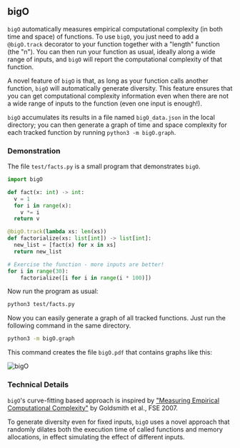 ## bigO

`bigO` automatically measures empirical computational complexity (in both time and space) of functions.
To use `bigO`, you just need to add a `@bigO.track` decorator to your function together with a "length" function (the "n").
You can then run your function as usual, ideally along a wide range of inputs, and `bigO` will report the computational
complexity of that function.

A novel feature of `bigO` is that, as long as your function calls another function, `bigO` will automatically generate diversity.
This feature ensures that you can get computational complexity information even when there are not a wide range of inputs to the function (even one input is enough!).

`bigO` accumulates its results in a file named `bigO_data.json` in the local directory;
you can then generate a graph of time and space complexity for each tracked function by running `python3 -m bigO.graph`.

### Demonstration

The file `test/facts.py` is a small program that demonstrates `bigO`.

```python
import bigO

def fact(x: int) -> int:
  v = 1
  for i in range(x):
    v *= i
  return v

@bigO.track(lambda xs: len(xs))
def factorialize(xs: list[int]) -> list[int]:
  new_list = [fact(x) for x in xs]
  return new_list

# Exercise the function - more inputs are better!
for i in range(30):
    factorialize([i for i in range(i * 100)])
```

Now run the program as usual:

```bash
python3 test/facts.py
```

Now you can easily generate a graph of all tracked functions. Just run the following command in the same directory.

```bash
python3 -m bigO.graph
```

This command creates the file `bigO.pdf` that contains graphs like this:

![bigO](https://github.com/user-attachments/assets/8428180b-a454-4fc7-822c-7a130f9ba54e)

### Technical Details

`bigO`'s curve-fitting based approach is inspired by ["Measuring Empirical Computational Complexity"](https://theory.stanford.edu/~aiken/publications/papers/fse07.pdf) by Goldsmith et al., FSE 2007.

To generate diversity even for fixed inputs, `bigO` uses a novel approach that randomly dilates both the execution time of called functions and memory allocations, in effect simulating the effect of different inputs.